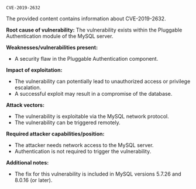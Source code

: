 ```
CVE-2019-2632
```
The provided content contains information about CVE-2019-2632.

**Root cause of vulnerability:**
The vulnerability exists within the Pluggable Authentication module of the MySQL server.

**Weaknesses/vulnerabilities present:**
- A security flaw in the Pluggable Authentication component.

**Impact of exploitation:**
- The vulnerability can potentially lead to unauthorized access or privilege escalation.
- A successful exploit may result in a compromise of the database.

**Attack vectors:**
- The vulnerability is exploitable via the MySQL network protocol.
- The vulnerability can be triggered remotely.

**Required attacker capabilities/position:**
- The attacker needs network access to the MySQL server.
- Authentication is not required to trigger the vulnerability.

**Additional notes:**
- The fix for this vulnerability is included in MySQL versions 5.7.26 and 8.0.16 (or later).